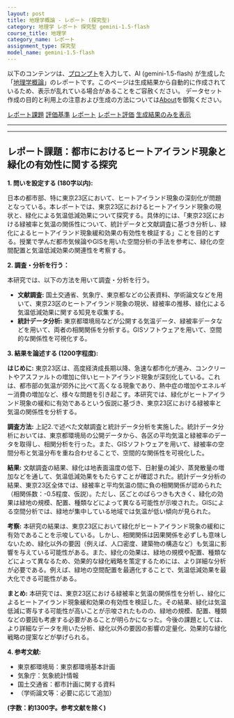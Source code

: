 ```yaml
---
layout: post
title: 地理学概論 - レポート (探究型)
category: 地理学 レポート 探究型 gemini-1.5-flash
course_title: 地理学
category_name: レポート
assignment_type: 探究型
model_name: gemini-1.5-flash
---
```


以下のコンテンツは、[プロンプト](https://github.com/takedatoshiyuki/synthetic_assignments/tree/main/generated/地理学/gemini-1.5-flash/prompt_レポート-探究型.md)を入力して、AI (gemini-1.5-flash) が生成した「[地理学概論](/contents/地理学/)」のレポートです。このページは生成結果から自動的に作成されているため、表示が乱れている場合があることをご容赦ください。
データセット作成の目的と利用上の注意および生成の方法については[About](/About)を御覧ください。

[レポート課題](../レポート課題-探究型)
[評価基準](../評価基準-探究型)
[レポート](../レポート-探究型)
[レポート評価](../レポート評価-探究型)
[生成結果のみを表示](https://github.com/takedatoshiyuki/synthetic_assignments/tree/main/generated/地理学/gemini-1.5-flash/レポート-探究型.md)
  

***
***
  
## レポート課題：都市におけるヒートアイランド現象と緑化の有効性に関する探究

**1. 問いを設定する (180字以内):**

日本の都市部、特に東京23区において、ヒートアイランド現象の深刻化が問題となっている。本レポートでは、東京23区におけるヒートアイランド現象の現状と、緑化による気温低減効果について探究する。具体的には、「東京23区における緑被率と気温の関係性について、統計データと文献調査に基づき分析し、緑化によるヒートアイランド現象緩和効果の有効性を検証する」ことを目的とする。授業で学んだ都市気候論やGISを用いた空間分析の手法を参考に、緑化の空間配置と気温低減効果の関連性を考察する。


**2. 調査・分析を行う：**

本研究では、以下の方法を用いて調査・分析を行う。

* **文献調査:** 国土交通省、気象庁、東京都などの公表資料、学術論文などを用いて、東京23区のヒートアイランド現象の現状、緑被率の推移、緑化による気温低減効果に関する知見を収集する。
* **統計データ分析:**  東京都環境局などが公開する気温データ、緑被率データなどを用いて、両者の相関関係を分析する。GISソフトウェアを用いて、空間的な関係性を可視化する。


**3. 結果を論述する (1200字程度):**

**はじめに:** 東京23区は、高度経済成長期以降、急速な都市化が進み、コンクリートやアスファルトの増加に伴いヒートアイランド現象が深刻化している。これは、都市部の気温が郊外に比べて高くなる現象であり、熱中症の増加やエネルギー消費の増加など、様々な問題を引き起こす。本研究では、緑化がヒートアイランド現象の緩和に有効であるという仮説に基づき、東京23区における緑被率と気温の関係性を分析する。

**調査方法:** 上記2.で述べた文献調査と統計データ分析を実施した。統計データ分析においては、東京都環境局の公開データから、各区の平均気温と緑被率のデータを取得し、相関分析を行った。また、GISソフトウェアを用いて、緑被率の空間分布と気温分布を重ね合わせることで、空間的な関係性を可視化した。

**結果:** 文献調査の結果、緑化は地表面温度の低下、日射量の減少、蒸発散量の増加などを通して、気温低減効果をもたらすことが確認された。統計データ分析の結果、東京23区全体では、緑被率と平均気温の間に負の相関関係が認められた（相関係数：-0.5程度、仮説）。ただし、区ごとのばらつきも大きく、緑化の効果は緑地の規模、配置、種類などによって異なる可能性が示唆された。GISによる空間分析では、緑地が集中している地域では気温が低い傾向が見られた。

**考察:** 本研究の結果は、東京23区において緑化がヒートアイランド現象の緩和に有効であることを示唆している。しかし、相関関係は因果関係を必ずしも意味しないため、緑化以外の要因（例えば、人口密度、建築物の構造など）も気温に影響を与えている可能性がある。また、緑化の効果は、緑地の規模や配置、種類などによって異なるため、効果的な緑化戦略を策定するためには、より詳細な分析が必要である。例えば、緑地の空間配置を最適化することで、気温低減効果を最大化できる可能性がある。

**まとめ:** 本研究では、東京23区における緑被率と気温の関係性を分析し、緑化によるヒートアイランド現象緩和効果の有効性を検証した。その結果、緑化は気温低減に寄与する可能性が高いことが示唆されたものの、緑地の規模、配置、種類などの要因も考慮する必要があることが明らかになった。今後の課題としては、より詳細なデータを用いた分析、緑化以外の要因の影響の定量化、効果的な緑化戦略の提案などが挙げられる。


**4. 参考文献:**

* 東京都環境局：東京都環境基本計画
* 気象庁：気象統計情報
* 国土交通省：都市計画に関する資料
* （学術論文等：必要に応じて追加）


**(字数：約1300字。参考文献を除く)**
